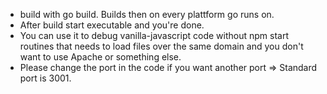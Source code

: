- build with go build. Builds then on every plattform go runs on.
- After build start executable and you're done.
- You can use it to debug vanilla-javascript code without npm start routines that needs to load files over the same domain and you don't want to use Apache or something else.
- Please change the port in the code if you want another port => Standard port is 3001.
 
